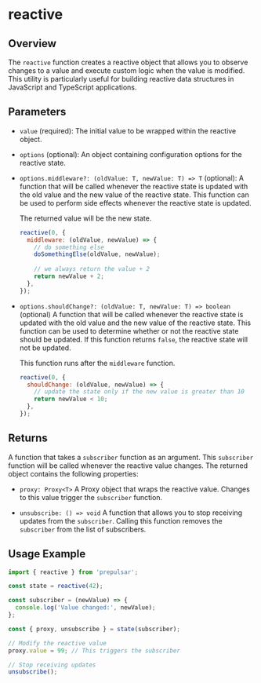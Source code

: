 # reactive

## Overview

The `reactive` function creates a reactive object that allows you to observe changes to a value and execute custom logic when the value is modified. This utility is particularly useful for building reactive data structures in JavaScript and TypeScript applications.

## Parameters

- `value` (required): The initial value to be wrapped within the reactive object.


- `options` (optional): 
  An object containing configuration options for the reactive state.

- `options.middleware?: (oldValue: T, newValue: T) => T` 
  (optional): A function that will be called whenever the reactive state is updated with the old value and the new value of the reactive state. This function can be used to perform side effects whenever the reactive state is updated. 

  The returned value will be the new state.

  ```javascript
  reactive(0, {
    middleware: (oldValue, newValue) => {
      // do something else
      doSomethingElse(oldValue, newValue);
      
      // we always return the value + 2
      return newValue + 2;
    },
  });
  ```

- `options.shouldChange?: (oldValue: T, newValue: T) => boolean` (optional)
  A function that will be called whenever the reactive state is updated with the old value and the new value of the reactive state. This function can be used to determine whether or not the reactive state should be updated. If this function returns `false`, the reactive state will not be updated.

  This function runs after the `middleware` function.

  ```javascript
  reactive(0, {
    shouldChange: (oldValue, newValue) => {
      // update the state only if the new value is greater than 10
      return newValue < 10;
    },
  });
  ```

## Returns

A function that takes a `subscriber` function as an argument. This `subscriber` function will be called whenever the reactive value changes. The returned object contains the following properties:
- `proxy: Proxy<T>`
  A Proxy object that wraps the reactive value. Changes to this value trigger the `subscriber` function.

- `unsubscribe: () => void`
  A function that allows you to stop receiving updates from the `subscriber`. Calling this function removes the `subscriber` from the list of subscribers.

## Usage Example

```javascript
import { reactive } from 'prepulsar';

const state = reactive(42);

const subscriber = (newValue) => {
  console.log('Value changed:', newValue);
};

const { proxy, unsubscribe } = state(subscriber);

// Modify the reactive value
proxy.value = 99; // This triggers the subscriber

// Stop receiving updates
unsubscribe();
